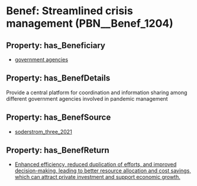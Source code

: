 # Benef: __Streamlined crisis management__ (PBN__Benef_1204)

## Property: has_Beneficiary

* [government agencies](../Stakeholder/PBN__Stakeholder_55)

## Property: has_BenefDetails

Provide a central platform for coordination and information sharing among different government agencies involved in pandemic management

## Property: has_BenefSource

* [soderstrom_three_2021](../Article/PBN__Article_250)

## Property: has_BenefReturn

* [Enhanced efficiency, reduced duplication of efforts, and improved decision-making, leading to better resource allocation and cost savings, which can attract private investment and support economic growth.](../BenefReturn/PBN__BenefReturn_1347)

